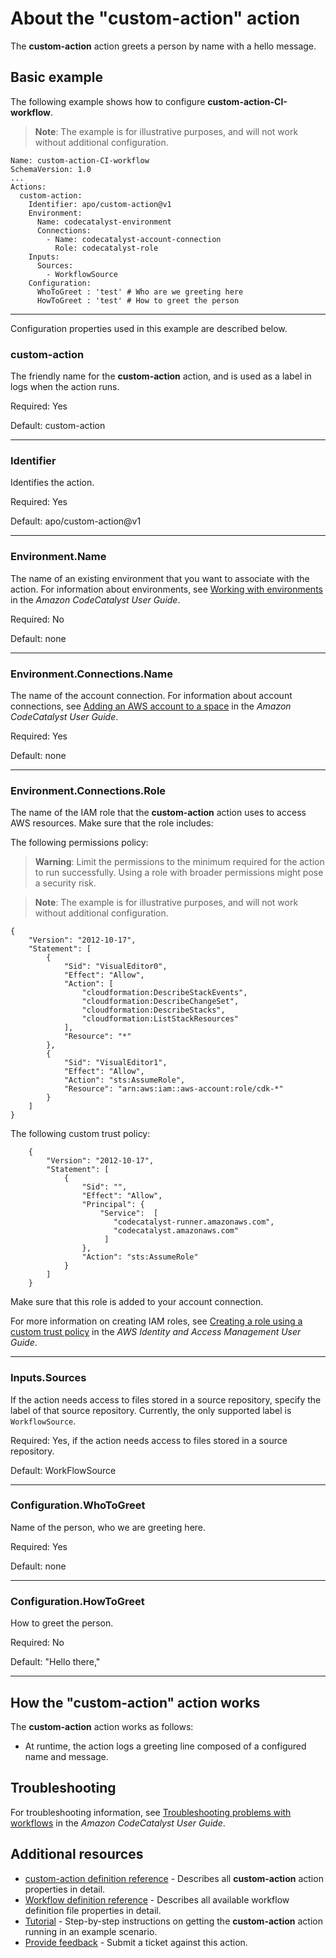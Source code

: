 # About the "custom-action" action
<!--
- Explain why your customers would use this action. 
- What does it offer? 
- What is the end goal of using this action? 
- If it is similar to another action, what makes it unique? 
- Example content follows.
--->

The **custom-action** action greets a person by name with a hello message.


## Basic example
<!--
- Include a real-world example + an introduction explaining the example.    
- The example should show just the action YAML code, but...
- If the action relies on other actions, include the larger workflow YAML.  
- Example content follows. -->

The following example shows how to configure **custom-action-CI-workflow**.

> **Note**:  The example is for illustrative purposes, and will not work without additional configuration.


```
Name: custom-action-CI-workflow
SchemaVersion: 1.0
...
Actions:      
  custom-action:
    Identifier: apo/custom-action@v1
    Environment:
      Name: codecatalyst-environment
      Connections:
        - Name: codecatalyst-account-connection
          Role: codecatalyst-role
    Inputs:
      Sources:
        - WorkflowSource
    Configuration:
      WhoToGreet : 'test' # Who are we greeting here
      HowToGreet : 'test' # How to greet the person
```
---

Configuration properties used in this example are described below.


### custom-action

The friendly name for the **custom-action** action, and is used as a label in logs when the action runs.

Required: Yes

Default: custom-action

---

### Identifier

Identifies the action.

Required: Yes

Default: apo/custom-action@v1

---

### Environment.Name

The name of an existing environment that you want to associate with the action.  For information about environments, see [Working with environments](https://docs.aws.amazon.com/codecatalyst/latest/userguide/deploy-environments.html) in the *Amazon CodeCatalyst User Guide*.

Required: No

Default: none

---

### Environment.Connections.Name

The name of the account connection. For information about account connections, see [Adding an AWS account to a space](https://docs.aws.amazon.com/codecatalyst/latest/userguide/ipa-connect-account-create.html) in the *Amazon CodeCatalyst User Guide*.

Required: Yes

Default: none

---

### Environment.Connections.Role

The name of the IAM role that the **custom-action** action uses to access AWS resources. Make sure that the role includes:


The following permissions policy:

> **Warning**: Limit the permissions to the minimum required for the action to run successfully. Using a role with broader permissions might pose a security risk.

> **Note**:  The example is for illustrative purposes, and will not work without additional configuration.

```
{
    "Version": "2012-10-17",
    "Statement": [
        {
            "Sid": "VisualEditor0",
            "Effect": "Allow",
            "Action": [
                "cloudformation:DescribeStackEvents",
                "cloudformation:DescribeChangeSet",
                "cloudformation:DescribeStacks",
                "cloudformation:ListStackResources"
            ],
            "Resource": "*"
        },
        {
            "Sid": "VisualEditor1",
            "Effect": "Allow",
            "Action": "sts:AssumeRole",
            "Resource": "arn:aws:iam::aws-account:role/cdk-*"
        }
    ]
}
```
The following custom trust policy:
```
    {
        "Version": "2012-10-17",
        "Statement": [
            {
                "Sid": "",
                "Effect": "Allow",
                "Principal": {
                    "Service":  [
                       "codecatalyst-runner.amazonaws.com",
                       "codecatalyst.amazonaws.com"
                     ]
                },
                "Action": "sts:AssumeRole"
            }
        ]
    }
```
Make sure that this role is added to your account connection.

For more information on creating IAM roles, see [Creating a role using a custom trust policy](https://docs.aws.amazon.com/IAM/latest/UserGuide/id_roles_create_for-custom.html) in the *AWS Identity and Access Management User Guide*.

---

### Inputs.Sources


If the action needs access to files stored in a source repository, specify the label of that source repository. Currently, the only supported label is `WorkflowSource`.

Required: Yes, if the action needs access to files stored in a source repository.

Default: WorkFlowSource

---

### Configuration.WhoToGreet

Name of the person, who we are greeting here.

Required: Yes

Default: none

---

### Configuration.HowToGreet

How to greet the person.

Required: No

Default: "Hello there,"

---

## How the "custom-action" action works
<!-- An optional section where you can describe behind-the-scenes processing, or extra details. 
Example content follows. -->

The **custom-action** action works as follows:

- At runtime, the action logs a greeting line composed of a configured name and message.

## Troubleshooting
<!-- An optional section where you can provide a link to troubleshooting information. 
Example content follows. -->
For troubleshooting information, see [Troubleshooting problems with workflows](https://docs.aws.amazon.com/codecatalyst/latest/userguide/troubleshooting-workflows.html) in the *Amazon CodeCatalyst User Guide*.

## Additional resources
<!-- Add links to other places in your docs, as required. -->

- [custom-action definition reference](https://www.mycompany.com/docs/ACTIONNAME-action-yaml) - Describes all **custom-action** action properties in detail.
- [Workflow definition reference](https://www.mycompany.com/docs/ACTIONNAME-workflow-yaml) - Describes all available workflow definition file properties in detail.
- [Tutorial](https://www.mycompany.com/docs/ACTIONNAME-action-tut) - Step-by-step instructions on getting the **custom-action** action running in an example scenario.
- [Provide feedback](www.mycompany.com/feedback) - Submit a ticket against this action.

